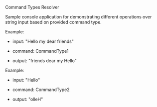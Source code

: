 Command Types Resolver


Sample console application for demonstrating different operations over string input based on provided command type.

Example:
- input: "Hello my dear friends"
- command: CommandType1

- output: "friends dear my Hello"


Example:
- input: "Hello"
- command: CommandType2

- output: "olleH"
